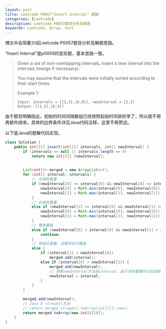```yaml
---
layout: post
title: Leetcode P0057"Insert Interval" 题解
categories: [Leetcode]
description: Leetcode P0057题目分析及解答
keywords: Leetcode, Array, Sort
---
```


博文中会简要介绍Leetcode P0057题目分析及解题思路。

“Insert Interval”是p0056的变形题，基本思路一致。

> Given a set of non-overlapping intervals, insert a new interval into the intervals (merge if necessary).
> 
> You may assume that the intervals were initially sorted according to their start times.
> 
> Example 1:
> ```
> Input: intervals = [[1,3],[6,9]], newInterval = [2,5]
> Output: [[1,5],[6,9]]
> ```

由于题目明确指出，初始的时间间隔数组已经按照起始时间排好序了，所以就不用再额外排序。具体的边界条件详见Java代码注释，这里不再赘述。

以下是Java的题解代码实现。
```java
class Solution {
    public int[][] insert(int[][] intervals, int[] newInterval) {
        if (intervals == null || intervals.length == 0)
            return new int[][] {newInterval};
        
        
        List<int[]> merged = new ArrayList<>();
        for (int[] interval: intervals) {
            // 左端有重叠
            if (newInterval[0] >= interval[0] && newInterval[0] <= interval[1]) {
                newInterval[0] = Math.min(interval[0], newInterval[0]);
                newInterval[1] = Math.max(interval[1], newInterval[1]);
            }
            // 右端有重叠
            else if (newInterval[1] >= interval[0] && newInterval[1] <= interval[1]) {
                newInterval[0] = Math.min(interval[0], newInterval[0]);
                newInterval[1] = Math.max(interval[1], newInterval[1]);
            }
            // 整体覆盖
            else if (newInterval[0] < interval[0] && newInterval[1] > interval[1]) {
                continue;
            }
            // 两端无重叠，且整体也不覆盖
            else {
                if (interval[1] < newInterval[0])
                    merged.add(interval);
                else if (interval[0] > newInterval[1]) {
                    merged.add(newInterval);
                    // 更新newInterval为当前interval，由于没有重叠所以后续每次条件判断都会落入“两端无重叠，且整体也不覆盖”。
                    newInterval = interval;
                }
            }
        }
        
        merged.add(newInterval);
        // Java 8 stream()方法
        // return merged.stream().toArray(int[][]::new);
        return merged.toArray(new int[0][0]);
    }
}
```
